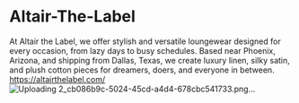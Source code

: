 # Altair-The-Label
At Altair the Label, we offer stylish and versatile loungewear designed for every occasion, from lazy days to busy schedules. Based near Phoenix, Arizona, and shipping from Dallas, Texas, we create luxury linen, silky satin, and plush cotton pieces for dreamers, doers, and everyone in between.
https://altairthelabel.com/
![Uploading 2_cb086b9c-5024-45cd-a4d4-678cbc541733.png…](Product)
